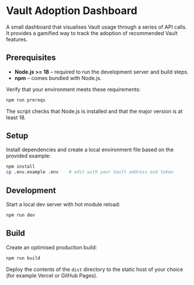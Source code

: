 # Vault Adoption Dashboard

A small dashboard that visualises Vault usage through a series of API calls. It provides a gamified way to track the adoption of recommended Vault features.

## Prerequisites

* **Node.js >= 18** – required to run the development server and build steps.
* **npm** – comes bundled with Node.js.

Verify that your environment meets these requirements:

```bash
npm run prereqs
```

The script checks that Node.js is installed and that the major version is at least 18.

## Setup

Install dependencies and create a local environment file based on the provided example:

```bash
npm install
cp .env.example .env    # edit with your Vault address and token
```

## Development

Start a local dev server with hot module reload:

```bash
npm run dev
```

## Build

Create an optimised production build:

```bash
npm run build
```

Deploy the contents of the `dist` directory to the static host of your choice (for example Vercel or GitHub Pages).
